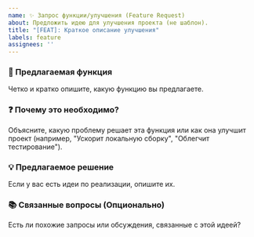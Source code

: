 ```yaml
---
name: ✨ Запрос функции/улучшения (Feature Request)
about: Предложить идею для улучшения проекта (не шаблон).
title: "[FEAT]: Краткое описание улучшения"
labels: feature
assignees: ''
---
```


### 🚀 Предлагаемая функция

Четко и кратко опишите, какую функцию вы предлагаете.

### ❓ Почему это необходимо?

Объясните, какую проблему решает эта функция или как она улучшит проект (например, "Ускорит локальную сборку", "Облегчит тестирование").

### 💡 Предлагаемое решение

Если у вас есть идеи по реализации, опишите их.

### 📚 Связанные вопросы (Опционально)

Есть ли похожие запросы или обсуждения, связанные с этой идеей?